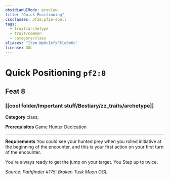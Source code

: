 ```yaml
---
obsidianUIMode: preview
title: "Quick Positioning"
cssclasses: pf2e,pf2e-spell
tags:
  - trait/archetype
  - trait/common
  - category/class
aliases: "Item.WpOuIefxFkleOe6c"
license: OGL
---
```

# Quick Positioning `pf2:0`
## Feat 8
### [[cool folder/Important stuff/Bestiary/zz_traits/archetype]]

**Category** class; 



**Prerequisites** Game Hunter Dedication
* * *
**Requirements** You could see your hunted prey when you rolled initiative at the beginning of the encounter, and this is your first action on your first turn of the encounter.

You're always ready to get the jump on your target. You Step up to twice.

*Source: Pathfinder #175: Broken Tusk Moon*
*OGL*